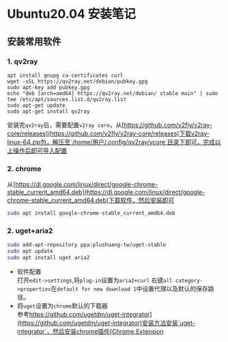 # Ubuntu20.04 安装笔记

## 安装常用软件
### 1. qv2ray
```shell
apt install gnupg ca-certificates curl
wget -sSL https://qv2ray.net/debian/pubkey.gpg
sudo apt-key add pubkey.gpg
echo "deb [arch=amd64] https://qv2ray.net/debian/ stable main" | sudo tee /etc/apt/sources.list.d/qv2ray.list
sudo apt-get update
sudo apt-get install qv2ray
```
安装完`qv2ray`后，需要配置`v2ray core`，从[https://github.com/v2fly/v2ray-core/releases](https://github.com/v2fly/v2ray-core/releases)下载v2ray-linux-64.zip包，解压至`/home/用户/.config/qv2ray/vcore`目录下即可，完成以上操作后即可导入配置
### 2. chrome
从[https://dl.google.com/linux/direct/google-chrome-stable_current_amd64.deb](https://dl.google.com/linux/direct/google-chrome-stable_current_amd64.deb)下载软件，然后安装即可
```bash
sudo apt install google-chrome-stable_current_amd64.deb
```
### 2. uget+aria2
```bash
sudo add-apt-repository ppa:plushuang-tw/uget-stable
sudo apt update
sudo apt install uget aria2
```  
* 软件配置  
  打开`edit->settings`,将`plug-in`设置为`aria2+curl`
右键`all category->properties`在`default for new download 1`中设置代理以及默认的保存路径。    
* 将`uget`设置为`chrome`默认的下载器  
  参考[https://github.com/ugetdm/uget-integrator](https://github.com/ugetdm/uget-integrator)安装方法安装`uget-integrator`，然后安装chrome插件[Chrome Extension](https://chrome.google.com/webstore/detail/uget-integration/efjgjleilhflffpbnkaofpmdnajdpepi)

